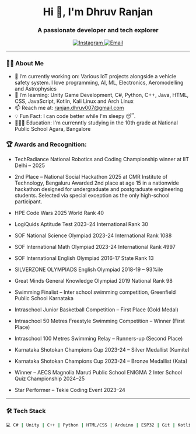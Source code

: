 <h1 align="center">Hi 👋, I'm Dhruv Ranjan</h1>
<h3 align="center">A passionate developer and tech explorer</h3> 

<p align="center">
  <a href="https://instagram.com/_druvvxx" target="_blank">
    <img src="https://img.shields.io/badge/Instagram-%23E4405F?style=for-the-badge&logo=instagram&logoColor=white" alt="Instagram"/>
  </a>
  <a href="mailto:ranjan.dhruv007@gmail.com">
    <img src="https://img.shields.io/badge/Email-D14836?style=for-the-badge&logo=gmail&logoColor=white" alt="Email"/>
  </a>
</p>

---

### 👨‍💻 About Me
- 🔭 I’m currently working on: Various IoT projects alongside a vehicle safety system. I love programming, AI, ML, Electronics, Aeromodelling and Astrophysics  
- 🌱 I’m learning: Unity Game Development, C#, Python, C++, Java, HTML, CSS, JavaScript, Kotlin, Kali Linux and Arch Linux  
- 📫 Reach me at: ranjan.dhruv007@gmail.com  
- 💡 Fun Fact: I can code better while I'm sleepy 😴.
- 🧑🏻‍🎓 Education: I'm currenntly studying in the 10th grade at National Public School Agara, Bangalore

### 🏆 Awards and Recognition:
- TechRadiance National Robotics and Coding Championship winner at IIT Delhi – 2025
- 2nd Place – National Social Hackathon 2025 at CMR Institute of Technology, Bengaluru
Awarded 2nd place at age 15 in a nationwide hackathon designed for undergraduate and postgraduate engineering students. Selected via special exception as the only high-school participant.

- HPE Code Wars 2025 World Rank 40 
- LogiQuids Aptitude Test 2023–24 International Rank 30  
- SOF National Science Olympiad 2023-24 International Rank 1088  
- SOF International Math Olympiad 2023-24 International Rank 4997  
- SOF International English Olympiad 2016-17 State Rank 13  
- SILVERZONE OLYMPIADS English Olympiad 2018-19 – 93%ile  
- Great Minds General Knowledge Olympiad 2019 National Rank 98  
- Swimming Finalist – Inter school swimming competition, Greenfield Public School Karnataka  
- Intraschool Junior Basketball Competition – First Place (Gold Medal)  
- Intraschool 50 Metres Freestyle Swimming Competition – Winner (First Place)  
- Intraschool 100 Metres Swimming Relay – Runners-up (Second Place)  
- Karnataka Shotokan Champions Cup 2023-24 – Silver Medallist (Kumite)  
- Karnataka Shotokan Champions Cup 2023-24 – Bronze Medallist (Kata)  
- Winner – AECS Magnolia Maruti Public School ENIGMA 2 Inter School Quiz Championship 2024–25  
- Star Performer – Tekie Coding Event 2023–24  

---

### 🛠️ Tech Stack
```bash
💻 C# | Unity | C++ | Python | HTML/CSS | Arduino | ESP32 | Git | Kotlin | Java |
